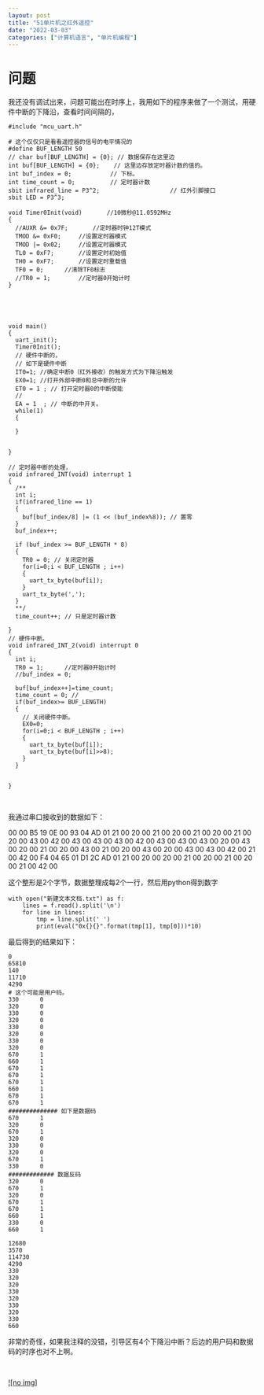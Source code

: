 ```yaml
---
layout: post
title: "51单片机之红外遥控"
date: "2022-03-03"
categories: ["计算机语言", "单片机编程"]
---
```


# 问题

我还没有调试出来，问题可能出在时序上，我用如下的程序来做了一个测试，用硬件中断的下降沿，查看时间间隔的，

```
#include "mcu_uart.h"

# 这个仅仅只是看看遥控器的信号的电平情况的
#define BUF_LENGTH 50
// char buf[BUF_LENGTH] = {0}; // 数据保存在这里边
int buf[BUF_LENGTH] = {0};    // 这里边存放定时器计数的值的。
int buf_index = 0;           // 下标。
int time_count = 0;          // 定时器计数
sbit infrared_line = P3^2;                    // 红外引脚接口
sbit LED = P3^3;

void Timer0Init(void)		//10微秒@11.0592MHz
{
  //AUXR &= 0x7F;		//定时器时钟12T模式
  TMOD &= 0xF0;		//设置定时器模式
  TMOD |= 0x02;		//设置定时器模式
  TL0 = 0xF7;		//设置定时初始值
  TH0 = 0xF7;		//设置定时重载值
  TF0 = 0;		//清除TF0标志
  //TR0 = 1;		//定时器0开始计时
}





void main()
{
  uart_init();
  Timer0Init();
  // 硬件中断的，
  // 如下是硬件中断
  IT0=1; //确定中断0（红外接收）的触发方式为下降沿触发
  EX0=1; //打开外部中断0和总中断的允许
  ET0 = 1 ; // 打开定时器0的中断使能
  //
  EA = 1  ; // 中断的中开关。
  while(1)
  {
    
  }
  
  
}

// 定时器中断的处理，
void infrared_INT(void) interrupt 1
{
  /**
  int i;
  if(infrared_line == 1)
  {
    buf[buf_index/8] |= (1 << (buf_index%8)); // 置零
  }
  buf_index++;
  
  if (buf_index >= BUF_LENGTH * 8)
  {
    TR0 = 0; // 关闭定时器
    for(i=0;i < BUF_LENGTH ; i++)
    {
      uart_tx_byte(buf[i]);
    }
    uart_tx_byte(',');
  }
  **/
  time_count++; // 只是定时器计数
  
}
// 硬件中断。
void infrared_INT_2(void) interrupt 0
{
  int i;
  TR0 = 1;		//定时器0开始计时
  //buf_index = 0;
  
  buf[buf_index++]=time_count;
  time_count = 0; //
  if(buf_index>= BUF_LENGTH)
  {
    // 关闭硬件中断。
    EX0=0;
    for(i=0;i < BUF_LENGTH ; i++)
    {
      uart_tx_byte(buf[i]);
      uart_tx_byte(buf[i]>>8);
    }
  }
  
  
}

```

 

我通过串口接收到的数据如下：

00 00 B5 19 0E 00 93 04 AD 01 21 00 20 00 21 00 20 00 21 00 20 00 21 00 20 00 43 00 42 00 43 00 43 00 43 00 42 00 43 00 43 00 43 00 20 00 43 00 20 00 21 00 20 00 43 00 21 00 20 00 43 00 20 00 43 00 43 00 42 00 21 00 42 00 F4 04 65 01 D1 2C AD 01 21 00 20 00 20 00 21 00 20 00 21 00 20 00 21 00 42 00

这个整形是2个字节，数据整理成每2个一行，然后用python得到数字

```
with open("新建文本文档.txt") as f:
    lines = f.read().split('\n')
    for line in lines:
        tmp = line.split(' ') 
        print(eval("0x{}{}".format(tmp[1], tmp[0]))*10)
```

最后得到的结果如下：

```
0
65810
140
11710
4290
# 这个可能是用户码。
330      0
320      0
330      0
320      0
330      0
320      0
330      0
320      0
670      1
660      1
670      1
670      1
670      1
660      1
670      1
670      1
############## 如下是数据码
670      1
320      0
670      1
320      0
330      0
320      0
670      1
330      0
############# 数据反码
320      0
670      1
320      0
670      1
670      1
660      1
330      0
660      1

12680
3570
114730
4290
330
320
320
330
320
330
320
330
660
```

非常的奇怪，如果我注释的没错，引导区有4个下降沿中断？后边的用户码和数据码的时序也对不上啊。

 

[![no img]](http://127.0.0.1/?attachment_id=4476)
